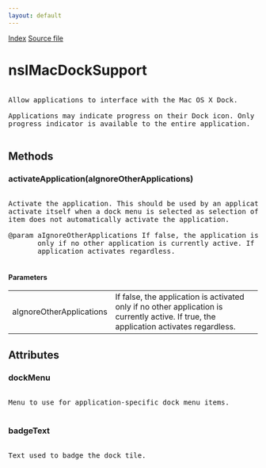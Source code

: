```yaml
---
layout: default
---
```

<div id='links'><a href="../index.html">Index</a>
<a href="http://dxr.mozilla.org/mozilla-central/source/widget/nsIMacDockSupport.idl">Source file</a>
</div>

# nsIMacDockSupport #
<pre>  
Allow applications to interface with the Mac OS X Dock.  
  
Applications may indicate progress on their Dock icon. Only one such  
progress indicator is available to the entire application.  
  
</pre>
## Methods ##

### activateApplication(aIgnoreOtherApplications) ###
<pre>  
Activate the application. This should be used by an application to  
activate itself when a dock menu is selected as selection of a dock menu  
item does not automatically activate the application.  
  
@param aIgnoreOtherApplications If false, the application is activated  
       only if no other application is currently active. If true, the  
       application activates regardless.   
  
</pre>
#### Parameters ####

<table>

<tr>
<td>aIgnoreOtherApplications</td>
<td>If false, the application is activated  
       only if no other application is currently active. If true, the  
       application activates regardless.   
</td>
</tr>

</table>

## Attributes ##

### dockMenu ###
<pre>  
Menu to use for application-specific dock menu items.  
  
</pre>
### badgeText ###
<pre>  
Text used to badge the dock tile.  
  
</pre>